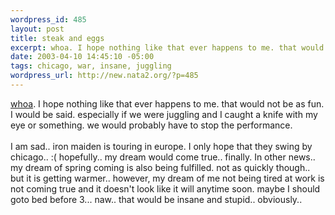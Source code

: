 ```yaml
--- 
wordpress_id: 485
layout: post
title: steak and eggs
excerpt: whoa. I hope nothing like that ever happens to me. that would not be as fun. I would be said. especially if we were juggling and I caught a knife with my eye or something. we would probably have to stop the performance. I am sad.. iron maiden is touring in europe. I only hope that they swing by chicago.. :( hopefully.. my dream...
date: 2003-04-10 14:45:10 -05:00
tags: chicago, war, insane, juggling
wordpress_url: http://new.nata2.org/?p=485
---
```

<a href="http://uk.news.yahoo.com/030410/80/dxgkw.html">whoa</a>. I hope nothing like that ever happens to me. that would not be as fun. I would be said. especially if we were juggling and I caught a knife with my eye or something. we would probably have to stop the performance. <br/><br/>I am sad.. iron maiden is touring in europe. I only hope that they swing by chicago.. :( hopefully.. my dream would come true.. finally. In other news.. my dream of spring coming is also being fulfilled. not as quickly though.. but it is getting warmer.. however, my dream of me not being tired at work is not coming true and it doesn't look like it will anytime soon. maybe I should goto bed before 3... naw.. that would be insane and stupid.. obviously.. 
